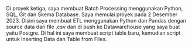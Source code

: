 Di proyek ketiga, saya membuat Batch Processing menggunakan Python, SQL, Git dan Skema Database. Saya memulai proyek pada 2 Desember 2023. Disini saya membuat ETL menggunakan Python dan Pandas dengan source data dari file .csv dan di push ke Datawarehouse yang saya buat yaitu Postgre. Di hal ini saya membuat script table baru, kemudian script untuk Inserting Data dan Table from Files.
